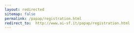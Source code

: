 ```yaml
---
layout: redirected
sitemap: false
permalink: /papap/registration.html
redirect_to:  http://www.ai-sf.it/papap/registration.html
---
```

